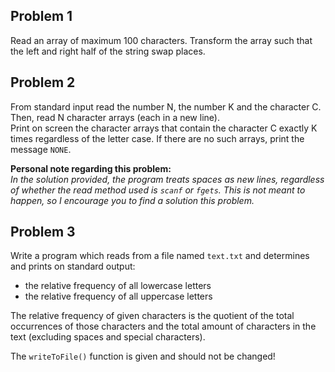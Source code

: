 ## Problem 1
Read an array of maximum 100 characters. Transform the array such that the left and right
half of the string swap places.
## Problem 2
From standard input read the number N, the number K and the character C.
Then, read N character arrays (each in a new line). \
Print on screen the character arrays that contain the character C exactly K times regardless of the letter case.
If there are no such arrays, print the message `NONE`.

**Personal note regarding this problem:** \
*In the solution provided, the program treats spaces as new lines, regardless of whether the read method used is `scanf` or `fgets`.
This is not meant to happen, so I encourage you to find a solution this problem.*
## Problem 3
Write a program which reads from a file named `text.txt` and determines and prints on standard output:
- the relative frequency of all lowercase letters
- the relative frequency of all uppercase letters 

The relative frequency of given characters is the quotient of the total occurrences of those characters and
the total amount of characters in the text (excluding spaces and special characters).

The `writeToFile()` function is given and should not be changed!